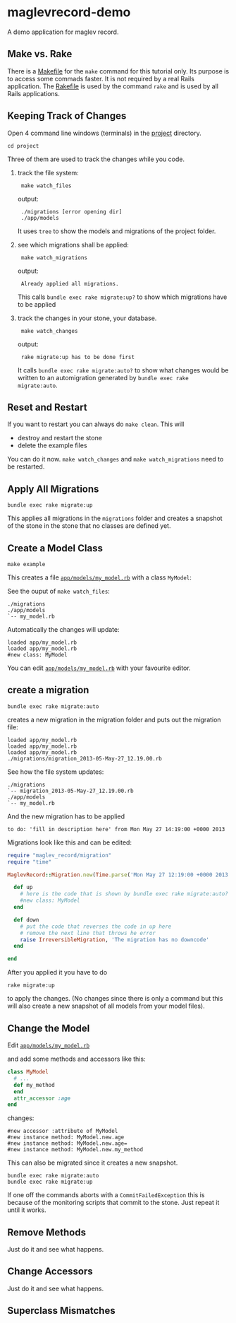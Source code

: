 maglevrecord-demo
=================

A demo application for maglev record.

Make vs. Rake
-------------

There is a [Makefile](project/Makefile) for the `make` command for this tutorial only.
Its purpose is to access some commads faster. 
It is not required by a real Rails application. 
The [Rakefile](project/Rakefile) is used by the command `rake` and is used by all Rails applications.

Keeping Track of Changes
------------------------

Open 4 command line windows (terminals) in the [project](project) directory.

    cd project
    
Three of them are used to track the changes while you code.

1. track the file system:
    
        make watch_files
        
    output:
    
        ./migrations [error opening dir]
        ./app/models
    
    It uses `tree` to show the models and migrations of the project folder.
    
2. see which migrations shall be applied:

        make watch_migrations
       
    output:
    
        Already applied all migrations.
        
    This calls `bundle exec rake migrate:up?` to show which migrations have to be applied

3. track the changes in your stone, your database.

        make watch_changes
        
    output:
    
        rake migrate:up has to be done first
        
    It calls `bundle exec rake migrate:auto?` to show what changes would be written to an automigration generated by `bundle exec rake migrate:auto`.


Reset and Restart
-----------------

If you want to restart you can always do `make clean`. This will

- destroy and restart the stone
- delete the example files

You can do it now. `make watch_changes` and `make watch_migrations` need to be restarted.

Apply All Migrations
--------------------

    bundle exec rake migrate:up
    
This applies all migrations in the `migrations` folder and creates a snapshot of the stone in the stone that no classes are defined yet.

Create a Model Class
--------------------

    make example

This creates a file [`app/models/my_model.rb`](project/.example_model.rb) with a class `MyModel`:

See the ouput of `make watch_files`:

    ./migrations
    ./app/models
    `-- my_model.rb

Automatically the changes will update:

    loaded app/my_model.rb
    loaded app/my_model.rb
    #new class: MyModel
    
You can edit [`app/models/my_model.rb`](project/.example_model.rb) with your favourite editor.


create a migration
------------------

    bundle exec rake migrate:auto

creates a new migration in the migration folder and puts out the migration file:

    loaded app/my_model.rb
    loaded app/my_model.rb
    loaded app/my_model.rb
    ./migrations/migration_2013-05-May-27_12.19.00.rb

See how the file system updates:

    ./migrations
    `-- migration_2013-05-May-27_12.19.00.rb
    ./app/models
    `-- my_model.rb

And the new migration has to be applied

    to do: 'fill in description here' from Mon May 27 14:19:00 +0000 2013

Migrations look like this and can be edited:

```ruby
require "maglev_record/migration"
require "time"

MaglevRecord::Migration.new(Time.parse('Mon May 27 12:19:00 +0000 2013'), 'fill in description here') do

  def up
    # here is the code that is shown by bundle exec rake migrate:auto?
    #new class: MyModel
  end

  def down
    # put the code that reverses the code in up here 
    # remove the next line that throws he error 
    raise IrreversibleMigration, 'The migration has no downcode'
  end

end
```

After you applied it you have to do

    rake migrate:up
   
to apply the changes. (No changes since there is only a command but this will also create a new snapshot of all models from your model files).


Change the Model
----------------

Edit [`app/models/my_model.rb`](project/.example_model.rb)

and add some methods and accessors like this:

```ruby
class MyModel
  # ...
  def my_method
  end
  attr_accessor :age
end
```

changes:

    #new accessor :attribute of MyModel
    #new instance method: MyModel.new.age
    #new instance method: MyModel.new.age=
    #new instance method: MyModel.new.my_method

This can also be migrated since it creates a new snapshot.

    bundle exec rake migrate:auto
    bundle exec rake migrate:up
    
If one off the commands aborts with a `CommitFailedException` this is because of the monitoring scripts that commit to the stone.
Just repeat it until it works.

Remove Methods
--------------

Just do it and see what happens.

Change Accessors
----------------

Just do it and see what happens.

Superclass Mismatches
---------------------


